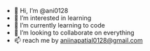 - 👋 Hi, I’m @ani0128
- 👀 I’m interested in learning
- 🌱 I’m currently learning to code
- 💞️ I’m looking to collaborate on everything
- 📫 reach me by aniinapatial0128@gmail.com

<!---
ain0128/ain0128 is a ✨ special ✨ repository because its `README.md` (this file) appears on your GitHub profile.
You can click the Preview link to take a look at your changes.
--->
